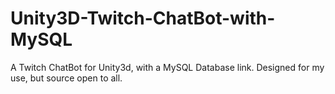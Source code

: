 # Unity3D-Twitch-ChatBot-with-MySQL
A Twitch ChatBot for Unity3d, with a MySQL Database link. Designed for my use, but source open to all.
